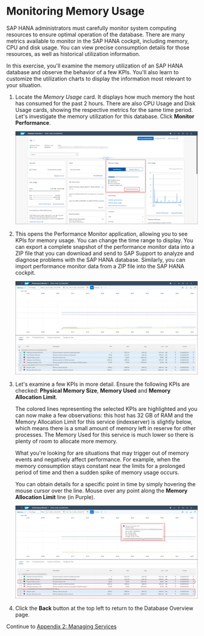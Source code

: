 # Monitoring Memory Usage

SAP HANA administrators must carefully monitor system computing resources to ensure optimal operation of the database. There are many metrics available to monitor in the SAP HANA cockpit, including memory, CPU and disk usage. You can view precise consumption details for those resources, as well as historical utilization information.

In this exercise, you'll examine the memory utilization of an SAP HANA database and observe the behavior of a few KPIs. You'll also learn to customize the utilization charts to display the information most relevant to your situation.

1. Locate the *Memory Usage* card. It displays how much memory the host has consumed for the past 2 hours. There are also CPU Usage and Disk Usage cards, showing the respective metrics for the same time period. Let's investigate the memory utilization for this database. Click **Monitor Performance**.

    ![Memory Usage Card](./images/5-01_MemoryUsageCard.png)

2. This opens the Performance Monitor application, allowing you to see KPIs for memory usage. You can change the time range to display. You can export a complete snapshot of the performance monitor data into a ZIP file that you can download and send to SAP Support to analyze and diagnose problems with the SAP HANA database. Similarly, you can import performance monitor data from a ZIP file into the SAP HANA cockpit.

    ![Performance Monitor](./images/5-02_PerformanceMonitor.png)

3. Let's examine a few KPIs in more detail. Ensure the following KPIs are checked: **Physical Memory Size**, **Memory Used** and **Memory Allocation Limit**.

    The colored lines representing the selected KPIs are highlighted and you can now make a few observations: this host has 32 GB of RAM and the Memory Allocation Limit for this service (indexserver) is slightly below, which means there is a small amount of memory left in reserve for other processes. The Memory Used for this service is much lower so there is plenty of room to allocate more memory.

    What you're looking for are situations that may trigger out of memory events and negatively affect performance. For example, when the memory consumption stays constant near the limits for a prolonged period of time and then a sudden spike of memory usage occurs.

    You can obtain details for a specific point in time by simply hovering the mouse cursor over the line. Mouse over any point along the **Memory Allocation Limit** line (in Purple).

    ![Examine KPIs](./images/5-03_ExamineKPIs.png)

4. Click the **Back** button at the top left to return to the Database Overview page.

Continue to [Appendix 2: Managing Services](../appendix_ex9/README.md)